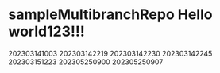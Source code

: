 # sampleMultibranchRepo Hello world123!!!
202303141003
202303142219
202303142230
202303142245
202303151223
202305250900
202305250907
